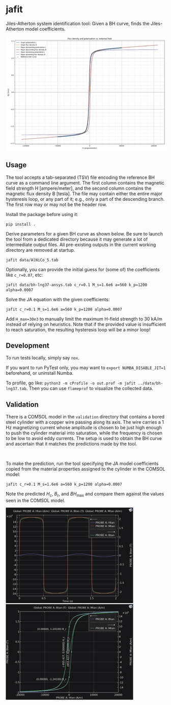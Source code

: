 # jafit

Jiles-Atherton system identification tool: Given a BH curve, finds the Jiles-Atherton model coefficients.

<img src="doc/image.png" width="800" alt="">

## Usage

The tool accepts a tab-separated (TSV) file encoding the reference BH curve as a command line argument.
The first column contains the magnetic field strength H \[ampere/meter],
and the second column contains the magnetic flux density B \[tesla].
The file may contain either the entire major hysteresis loop, or any part of it;
e.g., only a part of the descending branch.
The first row may or may not be the header row.

Install the package before using it:

```shell
pip install .
```

Derive parameters for a given BH curve as shown below.
Be sure to launch the tool from a dedicated directory because it may generate a lot of intermediate output files.
All pre-existing outputs in the current working directory are removed at startup.

```shell
jafit data/AlNiCo_5.tab
```

Optionally, you can provide the initial guess for (some of) the coefficients like `c_r=0.07`, etc:

```shell
jafit data/bh-lng37-ansys.tab c_r=0.1 M_s=1.6e6 a=560 k_p=1200 alpha=0.0007
```

Solve the JA equation with the given coefficients:

```shell
jafit c_r=0.1 M_s=1.6e6 a=560 k_p=1200 alpha=0.0007
```

Add `H_max=30e3` to manually limit the maximum H-field strength to 30 kA/m instead of relying on heuristics.
Note that if the provided value is insufficient to reach saturation, the resulting hysteresis loop will
be a minor loop!

## Development

To run tests locally, simply say `nox`.

If you want to run PyTest only, you may want to `export NUMBA_DISABLE_JIT=1` beforehand, or uninstall Numba.

To profile, go like: `python3 -m cProfile -o out.prof -m jafit ../data/bh-lng37.tab`.
Then you can use `flameprof` to visualize the collected data.

## Validation

There is a COMSOL model in the `validation` directory that contains a bored steel cylinder with a copper wire passing along its axis. The wire carries a 1 Hz magnetizing current whose amplitude is chosen to be just high enough to push the cylinder material into saturation, while the frequency is chosen to be low to avoid eddy currents. The setup is used to obtain the BH curve and ascertain that it matches the predictions made by the tool.

<img src="validation/B(t).gif" width="600px" alt="">

To make the prediction, run the tool specifying the JA model coefficients copied from the material properties assigned to the cylinder in the COMSOL model:

```shell
jafit c_r=0.1 M_s=1.6e6 a=560 k_p=1200 alpha=0.0007
```

Note the predicted $H_c$, $B_r$, and $BH_\text{max}$ and compare them against the values seen in the COMSOL model.

<img src="validation/H(t),M(t),B(t).png" width="400px" alt=""><img src="validation/hysteresis.png" width="400px" alt="">
